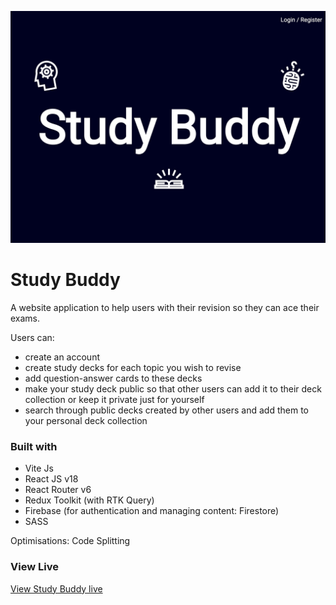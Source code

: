 [![Study Buddy](./assets/study-buddy-cover.jpeg)](https://study-buddy-delta.vercel.app/)

# Study Buddy

A website application to help users with their revision so they can ace their exams.    

Users can:
- create an account
- create study decks for each topic you wish to revise
- add question-answer cards to these decks
- make your study deck public so that other users can add it to their deck collection or keep it private just for yourself
- search through public decks created by other users and add them to your personal deck collection

### Built with

- Vite Js
- React JS v18
- React Router v6
- Redux Toolkit (with RTK Query)
- Firebase (for authentication and managing content: Firestore)
- SASS 

Optimisations: Code Splitting 

### View Live

[View Study Buddy live](https://study-buddy-delta.vercel.app/)
